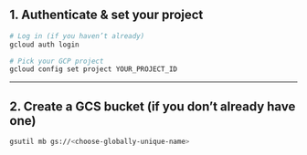 ## 1. Authenticate & set your project

```bash
# Log in (if you haven’t already)
gcloud auth login

# Pick your GCP project
gcloud config set project YOUR_PROJECT_ID
```

---

## 2. Create a GCS bucket (if you don’t already have one)

```bash
gsutil mb gs://<choose-globally-unique-name>
```


